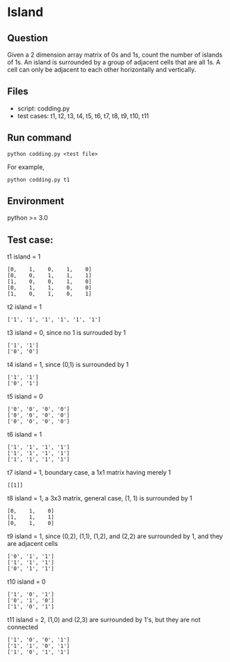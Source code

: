 # Island

## Question
Given a 2 dimension array matrix of 0s and 1s, count the number of islands of 1s. 
An island is surrounded by a group of adjacent cells that are all 1s. 
A cell can only be adjacent to each other horizontally and vertically.

## Files
* script: codding.py
* test cases: t1, t2, t3, t4, t5, t6, t7, t8, t9, t10, t11

## Run command
```
python codding.py <test file>
```
For example, 
```
python codding.py t1
```

## Environment
python >= 3.0

## Test case:
t1  island = 1		
```
[0,    1,    0,    1,    0]
[0,    0,    1,    1,    1]
[1,    0,    0,    1,    0]
[0,    1,    1,    0,    0]
[1,    0,    1,    0,    1]
```

t2  island = 1
```
['1', '1', '1', '1', '1', '1']
```

t3  island = 0, since no 1 is surrouded by 1
```
['1', '1']
['0', '0']
```

t4  island = 1, since (0,1) is surrounded by 1
```
['1', '1']
['0', '1']
```

t5  island = 0
```
['0', '0', '0', '0']
['0', '0', '0', '0']
['0', '0', '0', '0']
```

t6  island = 1
```
['1', '1', '1', '1']
['1', '1', '1', '1']
['1', '1', '1', '1']
```

t7  island = 1, boundary case, a 1x1 matrix having merely 1
```
[[1]] 
```

t8  island = 1, a 3x3 matrix, general case, (1, 1) is surrounded by 1
```
[0,    1,    0] 
[1,    1,    1]
[0,    1,    0]
```

t9  island = 1, since (0,2), (1,1), (1,2), and (2,2) are surrounded by 1, and they are adjacent cells
```
['0', '1', '1']
['1', '1', '1']
['0', '1', '1']
```

t10  island = 0
```
['1', '0', '1']
['0', '1', '0']
['1', '0', '1']
```

t11  island = 2, (1,0) and (2,3) are surrounded by 1's, but they are not connected
```
['1', '0', '0', '1']
['1', '1', '0', '1']
['1', '0', '1', '1']
```
